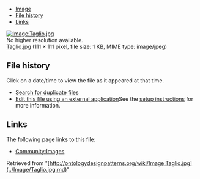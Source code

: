 * [Image](../Image/Taglio.jpg.md#file)
* [File history](../Image/Taglio.jpg.md#filehistory)
* [Links](../Image/Taglio.jpg.md#filelinks)

[![Image:Taglio.jpg](../../../images/5/52/Taglio.jpg)](../../../images/5/52/Taglio.jpg)  
No higher resolution available.  
[Taglio.jpg](../../../images/5/52/Taglio.jpg)‎ (111 × 111 pixel, file size: 1 KB, MIME type: image/jpeg)

## File history

Click on a date/time to view the file as it appeared at that time.



  
* [Search for duplicate files](http://ontologydesignpatterns.org/wiki/Special:FileDuplicateSearch/Taglio.jpg "Special:FileDuplicateSearch/Taglio.jpg")
* [Edit this file using an external application](http://ontologydesignpatterns.org/wiki/index.php?title=Image:Taglio.jpg&action=edit&externaledit=true&mode=file "Image:Taglio.jpg")See the [setup instructions](http://www.mediawiki.org/wiki/Manual:External_editors "http://www.mediawiki.org/wiki/Manual:External_editors") for more information.

## Links



The following page links to this file:


* [Community:Images](../Community/Images.md "Community:Images")


Retrieved from "[http://ontologydesignpatterns.org/wiki/Image:Taglio.jpg](../Image/Taglio.jpg.md)"